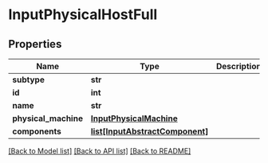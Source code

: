 # InputPhysicalHostFull

## Properties
Name | Type | Description | Notes
------------ | ------------- | ------------- | -------------
**subtype** | **str** |  | 
**id** | **int** |  | [optional] 
**name** | **str** |  | [optional] 
**physical_machine** | [**InputPhysicalMachine**](InputPhysicalMachine.md) |  | [optional] 
**components** | [**list[InputAbstractComponent]**](InputAbstractComponent.md) |  | [optional] 

[[Back to Model list]](../README.md#documentation-for-models) [[Back to API list]](../README.md#documentation-for-api-endpoints) [[Back to README]](../README.md)


